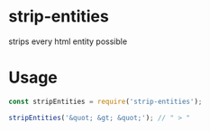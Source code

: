 # strip-entities
strips every html entity possible

# Usage

```js
const stripEntities = require('strip-entities');

stripEntities('&quot; &gt; &quot;'); // " > "
```

